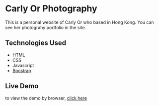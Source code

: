 # Carly Or Photography
This is a personal website of Carly Or who based in Hong Kong. You can see her photograhy portfolio in the site.

## Technologies Used
- HTML
- CSS
- Javascript
- [Boostrap](https://getbootstrap.com/)

## Live Demo
to view the demo by browser, [click here](https://gifted-montalcini-c6f616.netlify.app/home.html)
